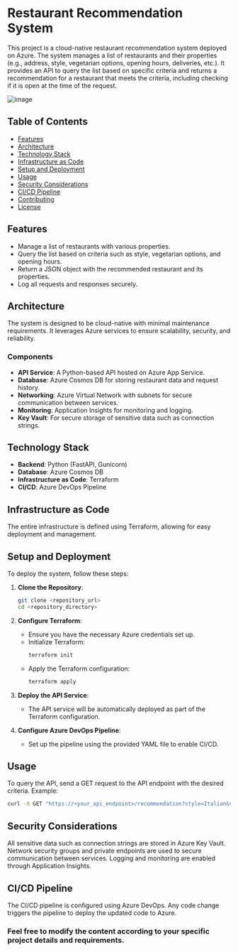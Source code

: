# Restaurant Recommendation System

This project is a cloud-native restaurant recommendation system deployed on Azure. The system manages a list of restaurants and their properties (e.g., address, style, vegetarian options, opening hours, deliveries, etc.). It provides an API to query the list based on specific criteria and returns a recommendation for a restaurant that meets the criteria, including checking if it is open at the time of the request.

![image](https://github.com/rivkyschon/restaurant-recommendation-system/assets/113901370/6764fd3c-2b38-47d3-9cea-b9fd172fdbfa)

## Table of Contents
- [Features](#features)
- [Architecture](#architecture)
- [Technology Stack](#technology-stack)
- [Infrastructure as Code](#infrastructure-as-code)
- [Setup and Deployment](#setup-and-deployment)
- [Usage](#usage)
- [Security Considerations](#security-considerations)
- [CI/CD Pipeline](#cicd-pipeline)
- [Contributing](#contributing)
- [License](#license)

## Features
- Manage a list of restaurants with various properties.
- Query the list based on criteria such as style, vegetarian options, and opening hours.
- Return a JSON object with the recommended restaurant and its properties.
- Log all requests and responses securely.

## Architecture
The system is designed to be cloud-native with minimal maintenance requirements. It leverages Azure services to ensure scalability, security, and reliability.

### Components
- **API Service**: A Python-based API hosted on Azure App Service.
- **Database**: Azure Cosmos DB for storing restaurant data and request history.
- **Networking**: Azure Virtual Network with subnets for secure communication between services.
- **Monitoring**: Application Insights for monitoring and logging.
- **Key Vault**: For secure storage of sensitive data such as connection strings.

## Technology Stack
- **Backend**: Python (FastAPI, Gunicorn)
- **Database**: Azure Cosmos DB
- **Infrastructure as Code**: Terraform
- **CI/CD**: Azure DevOps Pipeline

## Infrastructure as Code
The entire infrastructure is defined using Terraform, allowing for easy deployment and management.

## Setup and Deployment
To deploy the system, follow these steps:

1. **Clone the Repository**:
    ```sh
    git clone <repository_url>
    cd <repository_directory>
    ```

2. **Configure Terraform**:
    - Ensure you have the necessary Azure credentials set up.
    - Initialize Terraform:
      ```sh
      terraform init
      ```
    - Apply the Terraform configuration:
      ```sh
      terraform apply
      ```

3. **Deploy the API Service**:
    - The API service will be automatically deployed as part of the Terraform configuration.

4. **Configure Azure DevOps Pipeline**:
    - Set up the pipeline using the provided YAML file to enable CI/CD.

## Usage
To query the API, send a GET request to the API endpoint with the desired criteria. Example:

```sh
curl -X GET "https://<your_api_endpoint>/recommendation?style=Italian&vegetarian=yes&open_now=true"
```

## Security Considerations

All sensitive data such as connection strings are stored in Azure Key Vault.
Network security groups and private endpoints are used to secure communication between services.
Logging and monitoring are enabled through Application Insights.


## CI/CD Pipeline

The CI/CD pipeline is configured using Azure DevOps. Any code change triggers the pipeline to deploy the updated code to Azure.

### Feel free to modify the content according to your specific project details and requirements.
